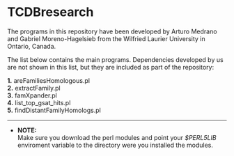 # TCDBresearch

The programs in this repository have been developed by Arturo Medrano and Gabriel Moreno-Hagelsieb from the Wilfried Laurier University in Ontario, Canada.

The list below contains the main programs. Dependencies developed by us are not shown in this list, but they are included as part of the repository:


**1.** areFamiliesHomologous.pl  
**2.** extractFamily.pl  
**3.** famXpander.pl  
**4.** list_top_gsat_hits.pl  
**5.** findDistantFamilyHomologs.pl  

---

* **NOTE:**  
Make sure you download the perl modules and point your _$PERL5LIB_ 
enviroment variable to the directory were you installed the modules.

